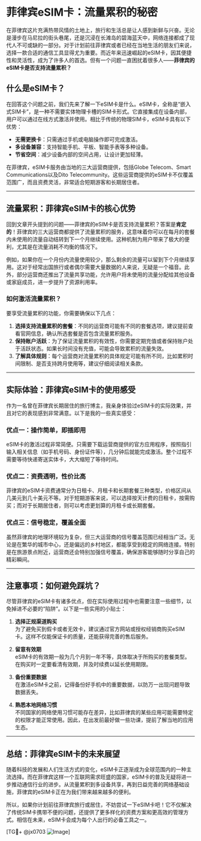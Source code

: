 # 菲律宾eSIM卡：流量累积的秘密

在菲律宾这片充满热带风情的土地上，旅行和生活总是让人感到新鲜与兴奋。无论是漫步在马尼拉的街头巷尾，还是沉浸在长滩岛的碧海蓝天中，网络连接都成了现代人不可或缺的一部分。对于计划前往菲律宾或者已经在当地生活的朋友们来说，选择一款合适的通信工具显得尤为重要。而近年来迅速崛起的eSIM卡，因其便捷性和灵活性，成为了许多人的首选。但有一个问题一直困扰着很多人——**菲律宾的eSIM卡是否支持流量累积？**

## 什么是eSIM卡？

在回答这个问题之前，我们先来了解一下eSIM卡是什么。eSIM卡，全称是“嵌入式SIM卡”，是一种不需要实体物理卡槽的SIM卡形式。它直接集成在设备内部，用户可以通过在线方式激活并使用。相比于传统的物理SIM卡，eSIM卡具有以下优势：

- **无需更换卡**：只需通过手机或电脑操作即可完成激活。
- **多设备兼容**：支持智能手机、平板、智能手表等多种设备。
- **节省空间**：减少设备内部的空间占用，让设计更加轻薄。

在菲律宾，eSIM卡服务由当地的三大运营商提供，包括Globe Telecom、Smart Communications以及Dito Telecommunity。这些运营商提供的eSIM卡不仅覆盖范围广，而且资费灵活，非常适合短期游客和长期居住者。

---

## 流量累积：菲律宾eSIM卡的核心优势

回到文章开头提到的问题——菲律宾的eSIM卡是否支持流量累积？答案是**肯定的**！菲律宾的三大运营商都提供了流量累积的服务，这意味着你可以在每月的套餐内未使用的流量自动结转到下一个月继续使用。这种机制为用户带来了极大的便利，尤其是在流量消耗不均衡的情况下。

例如，如果你在一个月份内流量使用较少，那么剩余的流量可以留到下个月继续享用。这对于经常出国旅行或者偶尔需要大量数据的人来说，无疑是一个福音。此外，部分运营商还推出了流量共享功能，允许用户将未使用的流量分配给其他设备或家庭成员，进一步提升了资源利用率。

### 如何激活流量累积？

要享受流量累积的功能，你需要确保以下几点：

1. **选择支持流量累积的套餐**：不同的运营商可能有不同的套餐选项，建议提前查看官网信息，确认所选套餐是否包含流量累积服务。
2. **保持账户活跃**：为了保证流量累积的有效性，你需要定期充值或者保持账户处于活跃状态。如果长时间没有充值，可能会导致累积的流量失效。
3. **了解具体规则**：每个运营商对流量累积的具体规定可能有所不同，比如累积时间限制、是否支持跨月使用等，建议仔细阅读相关条款。

---

## 实际体验：菲律宾eSIM卡的使用感受

作为一名曾在菲律宾长期居住的旅行博主，我亲身体验过eSIM卡的实际效果，并且对它的表现感到非常满意。以下是我的一些真实感受：

### 优点一：操作简单，即插即用

eSIM卡的激活过程非常简便。只需要下载运营商提供的官方应用程序，按照指引输入相关信息（如手机号码、身份证件等），几分钟后就能完成激活。整个过程不需要等待快递寄送实体卡，大大缩短了等待时间。

### 优点二：资费透明，性价比高

菲律宾的eSIM卡资费通常分为日租卡、月租卡和长期套餐三种类型，价格区间从几美元到几十美元不等。对于短期游客来说，可以选择按天计费的日租卡，按需购买；而对于长期居住者，则可以考虑更划算的月租卡或长期套餐。

### 优点三：信号稳定，覆盖全面

虽然菲律宾的地理环境较为复杂，但三大运营商的信号覆盖范围已经相当广泛。无论是在繁华的城市中心，还是偏远的乡村地区，都能享受到稳定的网络连接。特别是在旅游景点附近，运营商还会特别加强信号覆盖，确保游客能够随时分享自己的精彩瞬间。

---

## 注意事项：如何避免踩坑？

尽管菲律宾的eSIM卡有诸多优点，但在实际使用过程中也需要注意一些细节，以免掉进不必要的“陷阱”。以下是一些实用的小贴士：

1. **选择正规渠道购买**  
   为了避免买到假卡或者无效卡，建议通过官方网站或授权经销商购买eSIM卡。这样不仅能保证卡的质量，还能获得完善的售后服务。

2. **留意有效期**  
   eSIM卡的有效期一般为几个月到一年不等，具体取决于所购买的套餐类型。在购买时一定要看清有效期，并及时续费以延长使用期限。

3. **备份重要数据**  
   在激活eSIM卡之前，记得备份好手机中的重要数据，以防万一出现问题导致数据丢失。

4. **熟悉本地网络习惯**  
   不同国家的网络使用习惯可能存在差异，比如菲律宾的某些应用可能需要特定的权限才能正常使用。因此，在出发前最好做一些功课，提前了解当地的应用生态。

---

## 总结：菲律宾eSIM卡的未来展望

随着科技的发展和人们生活方式的变化，eSIM卡正逐渐成为全球范围内的一种主流选择。而在菲律宾这样一个互联网需求旺盛的国家，eSIM卡的普及无疑将进一步推动通信行业的进步。从流量累积到多设备共享，再到日益完善的网络基础设施，菲律宾的eSIM卡正在为我们带来越来越多的便利。

所以，如果你计划前往菲律宾旅行或居住，不妨尝试一下eSIM卡吧！它不仅解决了传统SIM卡携带不便的问题，还提供了更多样化的资费方案和更高效的管理方式。相信在未来，eSIM卡会成为每个人出行的必备工具之一。

[TG💪+ @jx0703 ![Image](https://github.com/user-attachments/assets/dbca1d08-cadb-493c-b0ec-ad6f7a83f270)]